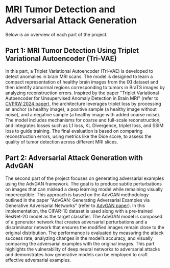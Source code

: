 # MRI Tumor Detection and Adversarial Attack Generation

Below is an overview of each part of the project.

## Part 1: MRI Tumor Detection Using Triplet Variational Autoencoder (Tri-VAE)

In this part, a Triplet Variational Autoencoder (Tri-VAE) is developed to detect anomalies in brain MRI scans. The model is designed to learn a compact representation of healthy brain images from the IXI dataset and then identify abnormal regions corresponding to tumors in BraTS images by analyzing reconstruction errors. Inspired by the paper "Triplet Variational Autoencoder for Unsupervised Anomaly Detection in Brain MRI" (refer to [CVPRW 2024 paper](https://openaccess.thecvf.com/content/CVPR2024W/VAND/papers/Wijanarko_Tri-VAE_Triplet_Variational_Autoencoder_for_Unsupervised_Anomaly_Detection_in_Brain_CVPRW_2024_paper.pdf)), the architecture leverages triplet loss by processing an anchor (a healthy image), a positive sample (a healthy image without noise), and a negative sample (a healthy image with added coarse noise). The model includes mechanisms for coarse and full-scale reconstruction, and integrates losses such as L1 loss, KL Divergence, triplet loss, and SSIM loss to guide training. The final evaluation is based on comparing reconstruction errors, using metrics like the Dice score, to assess the quality of tumor detection across different MRI slices.

## Part 2: Adversarial Attack Generation with AdvGAN

The second part of the project focuses on generating adversarial examples using the AdvGAN framework. The goal is to produce subtle perturbations on images that can mislead a deep learning model while remaining visually imperceptible. This approach is based on the AdvGAN methodology outlined in the paper "AdvGAN: Generating Adversarial Examples via Generative Adversarial Networks" (refer to [AdvGAN paper](https://arxiv.org/abs/1801.02610)). In this implementation, the CIFAR-10 dataset is used along with a pre-trained ResNet-20 model as the target classifier. The AdvGAN model is composed of a generator network that creates adversarial perturbations and a discriminator network that ensures the modified images remain close to the original distribution. The performance is evaluated by measuring the attack success rate, analyzing changes in the model’s accuracy, and visually comparing the adversarial examples with the original images. This part highlights the vulnerability of deep neural networks to adversarial attacks and demonstrates how generative models can be employed to craft effective adversarial examples.

